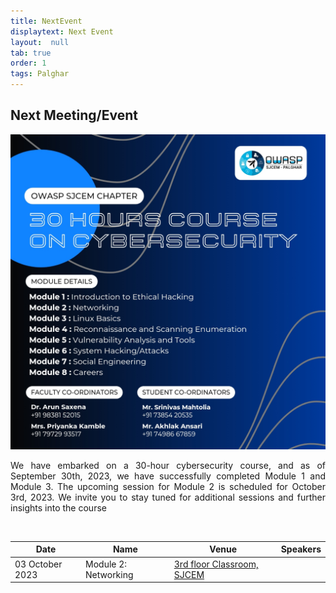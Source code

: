 ```yaml
---
title: NextEvent
displaytext: Next Event
layout:  null
tab: true
order: 1
tags: Palghar
---
```


## Next Meeting/Event
<img src="assets/images/Course.jpg" />

<p style="text-align: justify;">We have embarked on a 30-hour cybersecurity course, and as of September 30th, 2023, we have successfully completed Module 1 and Module 3. The upcoming session for Module 2 is scheduled for October 3rd, 2023. We invite you to stay tuned for additional sessions and further insights into the course</p>
<br/>

| Date | Name | Venue | Speakers |
| --- | --- | --- | --- |
| 03 October 2023 | Module 2: Networking | [3rd floor Classroom, SJCEM](https://goo.gl/maps/7m4h94sBRYznxcYF9) |  | 

